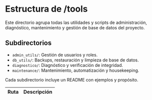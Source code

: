 # Estructura de /tools

Este directorio agrupa todas las utilidades y scripts de administración, diagnóstico, mantenimiento y gestión de base de datos del proyecto.

## Subdirectorios

- `admin_utils/`: Gestión de usuarios y roles.
- `db_utils/`: Backups, restauración y limpieza de base de datos.
- `diagnostico/`: Diagnóstico y verificación de integridad.
- `maintenance/`: Mantenimiento, automatización y housekeeping.

Cada subdirectorio incluye un README con ejemplos y propósito.

<!-- TESTS-AUTO-START -->
| Ruta | Descripción |
|------|-------------|
<!-- TESTS-AUTO-END -->
